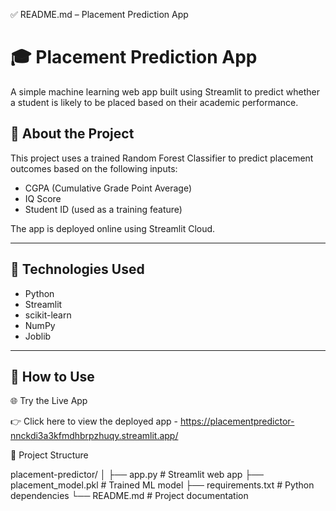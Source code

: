 ✅ README.md – Placement Prediction App

# 🎓 Placement Prediction App

A simple machine learning web app built using Streamlit to predict whether a student is likely to be placed based on their academic performance.

## 📌 About the Project

This project uses a trained Random Forest Classifier to predict placement outcomes based on the following inputs:

- CGPA (Cumulative Grade Point Average)
- IQ Score
- Student ID (used as a training feature)

The app is deployed online using Streamlit Cloud.

---

## 🧠 Technologies Used

- Python
- Streamlit
- scikit-learn
- NumPy
- Joblib

---

## 🚀 How to Use

🌐 Try the Live App

👉 Click here to view the deployed app - https://placementpredictor-nnckdi3a3kfmdhbrpzhuqy.streamlit.app/




📁 Project Structure

placement-predictor/
│
├── app.py              # Streamlit web app
├── placement_model.pkl # Trained ML model
├── requirements.txt    # Python dependencies
└── README.md           # Project documentation

